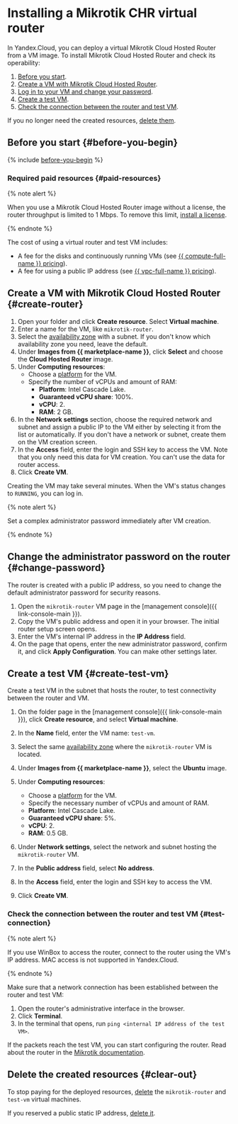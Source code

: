 # Installing a Mikrotik CHR virtual router

In Yandex.Cloud, you can deploy a virtual Mikrotik Cloud Hosted Router from a VM image. To install Mikrotik Cloud Hosted Router and check its operability:

1. [Before you start](#before-you-begin).
1. [Create a VM with Mikrotik Cloud Hosted Router](#create-router).
1. [Log in to your VM and change your password](#change-password).
1. [Create a test VM](#create-test-vm).
1. [Check the connection between the router and test VM](#test-connection).

If you no longer need the created resources, [delete them](#clear-out).

## Before you start {#before-you-begin}

{% include [before-you-begin](../_solutions_includes/before-you-begin.md) %}

### Required paid resources {#paid-resources}

{% note alert %}

When you use a Mikrotik Cloud Hosted Router image without a license, the router throughput is limited to 1 Mbps. To remove this limit, [install a license](https://wiki.mikrotik.com/wiki/Manual:CHR#CHR_Licensing).

{% endnote %}

The cost of using a virtual router and test VM includes:

* A fee for the disks and continuously running VMs (see [{{ compute-full-name }} pricing](../../compute/pricing.md)).
* A fee for using a public IP address (see [{{ vpc-full-name }} pricing](../../vpc/pricing.md)).

## Create a VM with Mikrotik Cloud Hosted Router {#create-router}

1. Open your folder and click **Create resource**. Select **Virtual machine**.
1. Enter a name for the VM, like `mikrotik-router`.
1. Select the [availability zone](../../overview/concepts/geo-scope.md) with a subnet. If you don't know which availability zone you need, leave the default.
1. Under **Images from {{ marketplace-name }}**, click **Select** and choose the **Cloud Hosted Router** image.
1. Under **Computing resources**:
    - Choose a [platform](../../compute/concepts/vm-platforms.md) for the VM.
    - Specify the number of vCPUs and amount of RAM:
      * **Platform**: Intel Cascade Lake.
      * **Guaranteed vCPU share**: 100%.
      * **vCPU**: 2.
      * **RAM**: 2 GB.
1. In the **Network settings** section, choose the required network and subnet and assign a public IP to the VM either by selecting it from the list or automatically. If you don't have a network or subnet, create them on the VM creation screen.
1. In the **Access** field, enter the login and SSH key to access the VM. Note that you only need this data for VM creation. You can't use the data for router access.
1. Click **Create VM**.

Creating the VM may take several minutes. When the VM's status changes to `RUNNING`, you can log in.

{% note alert %}

Set a complex administrator password immediately after VM creation.

{% endnote %}

## Change the administrator password on the router {#change-password}

The router is created with a public IP address, so you need to change the default administrator password for security reasons.

1. Open the `mikrotik-router` VM page in the [management console]({{ link-console-main }}).
1. Copy the VM's public address and open it in your browser. The initial router setup screen opens.
1. Enter the VM's internal IP address in the **IP Address** field.
1. On the page that opens, enter the new administrator password, confirm it, and click **Apply Configuration**. You can make other settings later.

## Create a test VM {#create-test-vm}

Create a test VM in the subnet that hosts the router, to test connectivity between the router and VM.

1. On the folder page in the [management console]({{ link-console-main }}), click **Create resource**, and select **Virtual machine**.

1. In the **Name** field, enter the VM name: `test-vm`.

1. Select the same [availability zone](../../overview/concepts/geo-scope.md) where the `mikrotik-router` VM is located.

1. Under **Images from {{ marketplace-name }}**, select the **Ubuntu** image.

1. Under **Computing resources**:
    - Choose a [platform](../../compute/concepts/vm-platforms.md) for the VM.
    - Specify the necessary number of vCPUs and amount of RAM.
     * **Platform**: Intel Cascade Lake.
     * **Guaranteed vCPU share**: 5%.
     * **vCPU**: 2.
     * **RAM**: 0.5 GB.

1. Under **Network settings**, select the network and subnet hosting the `mikrotik-router` VM.

1. In the **Public address** field, select **No address**.

1. In the **Access** field, enter the login and SSH key to access the VM.

1. Click **Create VM**.

### Check the connection between the router and test VM {#test-connection}

{% note alert %}

If you use WinBox to access the router, connect to the router using the VM's IP address. MAC access is not supported in Yandex.Cloud.

{% endnote %}

Make sure that a network connection has been established between the router and test VM:

1. Open the router's administrative interface in the browser.
1. Click **Terminal**.
1. In the terminal that opens, run `ping <internal IP address of the test VM>`.

If the packets reach the test VM, you can start configuring the router. Read about the router in the [Mikrotik documentation](https://wiki.mikrotik.com/wiki/Main_Page).

## Delete the created resources {#clear-out}

To stop paying for the deployed resources, [delete](../../compute/operations/vm-control/vm-delete.md) the `mikrotik-router` and `test-vm` virtual machines.

If you reserved a public static IP address, [delete it](../../vpc/operations/address-delete.md).

